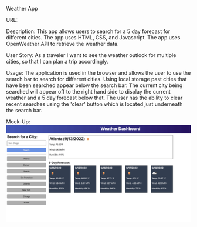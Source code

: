 Weather App

URL:

Description: This app allows users to search for a 5 day forecast for different cities. The app uses HTML, CSS, and Javascript. The app uses OpenWeather API to retrieve the weather data.

User Story: As a traveler I want to see the weather outlook for multiple cities, so that I can plan a trip accordingly.

Usage: The application is used in the browser and allows the user to use the search bar to search for different cities. Using local storage past cities that have been searched appear below the search bar. The current city being searched will appear off to the right hand side to display the current weather and a 5 day forecast below that. The user has the ability to clear recent searches using the 'clear' button which is located just underneath the search bar. 

Mock-Up:
![Alt text](assets/images/06-server-side-apis-homework-demo.png)
